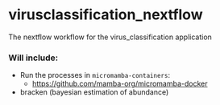 # virusclassification_nextflow
The nextflow workflow for the virus_classification application

### Will include:
* Run the processes in `micromamba-containers`:
    * https://github.com/mamba-org/micromamba-docker
* bracken (bayesian estimation of abundance)
